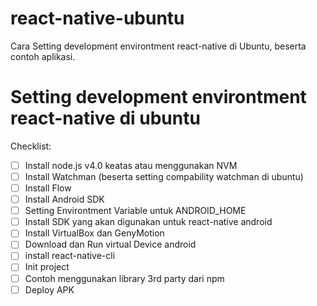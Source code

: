# react-native-ubuntu
Cara Setting development environtment react-native di Ubuntu, beserta contoh aplikasi.


# Setting development environtment react-native di ubuntu

Checklist:

- [ ] Install node.js v4.0 keatas atau menggunakan NVM
- [ ] Install Watchman (beserta setting compability watchman di ubuntu)
- [ ] Install Flow
- [ ] Install Android SDK
- [ ] Setting Environtment Variable untuk ANDROID_HOME
- [ ] Install SDK yang akan digunakan untuk react-native android
- [ ] Install VirtualBox dan GenyMotion
- [ ] Download dan Run virtual Device android
- [ ] install react-native-cli
- [ ] Init project
- [ ] Contoh menggunakan library 3rd party dari npm
- [ ] Deploy APK
